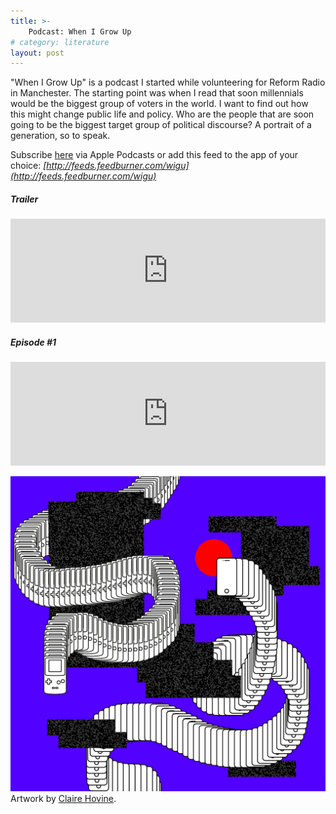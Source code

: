 ```yaml
---
title: >-
    Podcast: When I Grow Up
# category: literature
layout: post
---
```


"When I Grow Up" is a podcast I started while volunteering for Reform Radio in Manchester. The starting point was when I read that soon millennials would be the biggest group of voters in the world. I want to find out how this might change public life and policy. Who are the people that are soon going to be the biggest target group of political discourse? A portrait of a generation, so to speak.

Subscribe [here](https://podcasts.apple.com/de/podcast/when-i-grow-up/id1463085969) via Apple Podcasts or add this feed to the app of your choice:  *[http://feeds.feedburner.com/wigu](http://feeds.feedburner.com/wigu)*

##### Trailer

<iframe width="100%" height="166" scrolling="no" frameborder="no" allow="autoplay" src="https://w.soundcloud.com/player/?url=https%3A//api.soundcloud.com/tracks/618220665&color=%23645f54&auto_play=false&hide_related=true&show_comments=false&show_user=true&show_reposts=false&show_teaser=false"></iframe>

##### Episode #1

<iframe width="100%" height="166" scrolling="no" frameborder="no" allow="autoplay" src="https://w.soundcloud.com/player/?url=https%3A//api.soundcloud.com/tracks/618632376&color=%23645f54&auto_play=false&hide_related=true&show_comments=false&show_user=true&show_reposts=false&show_teaser=false"></iframe>

!["When I Grow Up" Artwork](/assets/pages/wigu/artwork.png)
Artwork by [Claire Hovine](http://www.clairehovine.com).